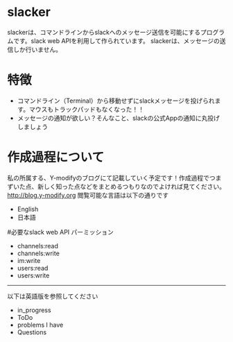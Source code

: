 # slacker
 slackerは、コマンドラインからslackへのメッセージ送信を可能にするプログラムです。slack web APIを利用して作られています。
 slackerは、メッセージの送信しか行いません。

# 特徴
 * コマンドライン（Terminal）から移動せずにslackメッセージを投げられます。マウスもトラックパッドもなくなった！！
 * メッセージの通知が欲しい？そんなこと、slackの公式Appの通知に丸投げしましょう

# 作成過程について
 私の所属する、Y-modifyのブログにて記載していく予定です！作成過程でつまずいた点、新しく知った点などをまとめるつもりなのでよければ見てください。
 <http://blog.y-modify.org>
閲覧可能な言語は以下の通りです
 * English
 * 日本語

#必要なslack web API パーミッション
 * channels:read
 * channels:write
 * im:write
 * users:read
 * users:write

---
以下は英語版を参照してください
 * in_progress
 * ToDo
 * problems I have
 * Questions